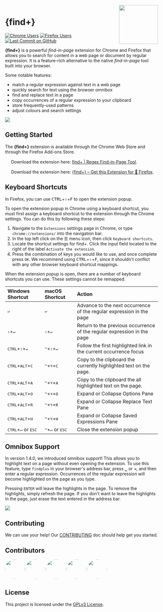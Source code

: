 <img src="../resources/icon.png" align="right" width="128" />

# **{find+}**
[![Chrome Users](https://img.shields.io/chrome-web-store/users/fddffkdncgkkdjobemgbpojjeffmmofb.svg?style=flat&label=chrome%20users)](https://chrome.google.com/webstore/detail/find%2B/fddffkdncgkkdjobemgbpojjeffmmofb)
[![Firefox Users](https://img.shields.io/amo/users/brandon1024-find.svg?label=firefox%20users&style=flat)](https://addons.mozilla.org/en-US/firefox/addon/brandon1024-find/)
[![Last Commit on GitHub](https://img.shields.io/github/last-commit/brandon1024/find.svg?style=flat)](https://github.com/brandon1024/find/commits/develop)

**{find+}** is a powerful _find-in-page_ extension for Chrome and Firefox that allows you to search for content in a web page or document by regular expression. It is a feature-rich alternative to the native _find-in-page_ tool built into your browser.

Some notable features:
- match a regular expression against text in a web page
- quickly search for text using the browser omnibox
- find and replace text in a page
- copy occurrences of a regular expression to your clipboard
- store frequently-used patterns
- adjust colours and search settings

![](screencast.gif)

## Getting Started
The **{find+}** extension is available through the Chrome Web Store and through the Firefox Add-ons Store.

<img src="chrome-icon.png" width="16"/> Download the extension here: [find+ | Regex Find-in-Page Tool](https://chrome.google.com/webstore/detail/find%2B/fddffkdncgkkdjobemgbpojjeffmmofb).

<img src="firefox-icon.png" width="16"/> Download the extension here: [{find+} – Get this Extension for 🦊 Firefox](https://addons.mozilla.org/en-US/firefox/addon/brandon1024-find/).

## Keyboard Shortcuts
In Firefox, you can use <kbd>CTRL</kbd>+<kbd>⇧</kbd>+<kbd>F</kbd> to open the extension popup.

To open the extension popup in Chrome using a keyboard shortcut, you must first assign a keyboard shortcut to the extension through the Chrome settings. You can do this by following these steps:
1. Navigate to the `Extensions` settings page in Chrome, or type `chrome://extensions/` into the navigation bar.
2. In the top left click on the ☰ menu icon, then click `Keyboard shortcuts`.
3. Locate the shortcut settings for find+. Click the input field located to the right of the label `Activate the extension`.
4. Press the combination of keys you would like to use, and once complete press `OK`. We recommend using <kbd>CTRL</kbd>+<kbd>⇧</kbd>+<kbd>F</kbd>, since it shouldn't conflict with any other browser keyboard shortcut mappings.

When the extension popup is open, there are a number of keyboard shortcuts you can use. These settings cannot be remapped.

| Windows Shortcut                                   | macOS Shortcut                                     | Action                                                                 |
| :------------------------------------------------- | :------------------------------------------------- | :--------------------------------------------------------------------- |
| <kbd>↵</kbd>                                       | <kbd>↵</kbd>                                       | Advance to the next occurrence of the regular expression in the page   |
| <kbd>⇧</kbd>+<kbd>↵</kbd>                          | <kbd>⇧</kbd>+<kbd>↵</kbd>                          | Return to the previous occurrence of the regular expression in the page|
| <kbd>CTRL</kbd>+<kbd>⇧</kbd>+<kbd>↵</kbd>          | <kbd>^</kbd>+<kbd>⇧</kbd>+<kbd>↵</kbd>             | Follow the first highlighted link in the current occurrence focus      |
| <kbd>CTRL</kbd>+<kbd>ALT</kbd>+<kbd>C</kbd>        | <kbd>^</kbd>+<kbd>⌥</kbd>+<kbd>C</kbd>             | Copy to the clipboard the currently highlighted text on the page.      |
| <kbd>CTRL</kbd>+<kbd>ALT</kbd>+<kbd>A</kbd>        | <kbd>^</kbd>+<kbd>⌥</kbd>+<kbd>A</kbd>             | Copy to the clipboard the all highlighted text on the page.            |
| <kbd>CTRL</kbd>+<kbd>ALT</kbd>+<kbd>O</kbd>        | <kbd>^</kbd>+<kbd>⌥</kbd>+<kbd>O</kbd>             | Expand or Collapse Options Pane                                        |
| <kbd>CTRL</kbd>+<kbd>ALT</kbd>+<kbd>R</kbd>        | <kbd>^</kbd>+<kbd>⌥</kbd>+<kbd>R</kbd>             | Expand or Collapse Replace Text Pane                                   |
| <kbd>CTRL</kbd>+<kbd>ALT</kbd>+<kbd>H</kbd>        | <kbd>^</kbd>+<kbd>⌥</kbd>+<kbd>H</kbd>             | Expand or Collapse Saved Expressions Pane                              |
| <kbd>CTRL</kbd>+<kbd>↵</kbd> or <kbd>ESC</kbd>     | <kbd>^</kbd>+<kbd>↵</kbd> or <kbd>ESC</kbd>        | Close the extension popup                                              |

## Omnibox Support
In version 1.4.0, we introduced omnibox support! This allows you to highlight text on a page without even opening the extension. To use this feature, type `findplus` in your browser's address bar, press <kbd>␣</kbd> or <kbd>⇥</kbd>, and then enter a regular expression. Occurrences of the regular expression will become highlighted on the page as you type.

Pressing `ENTER` will leave the highlights in the page. To remove the highlights, simply refresh the page. If you don't want to leave the highlights in the page, just erase the text entered in the address bar.

<img src="omni.png"/>

## Contributing
We can use your help! Our [CONTRIBUTING](CONTRIBUTING.md) doc should help get you started.

## Contributors
[<img src="https://avatars3.githubusercontent.com/u/22732449?v=3&s=460" width="64" style="border-radius:50%">](https://github.com/brandon1024) [<img src="https://avatars3.githubusercontent.com/u/25009878?s=460&u=ba1d4eb8abb2ad96c514aeb911adf1b34949e32f&v=4" width="64" style="border-radius:50%">](https://github.com/MichaelWalz) [<img src="https://avatars3.githubusercontent.com/u/184316?s=460&u=beed843205b1fd652277562e715f517d3082b4be&v=4" width="64" style="border-radius:50%">](https://github.com/muescha) [<img src="https://avatars3.githubusercontent.com/u/7383028?s=460&v=4" width="64" style="border-radius:50%">](https://github.com/amit-gshe) [<img src="https://avatars2.githubusercontent.com/u/8235338?s=460&v=4" width="64" style="border-radius:50%">](https://github.com/ReporterX)

## License
This project is licensed under the [GPLv3 License](https://www.gnu.org/licenses/gpl-3.0.en.html).

